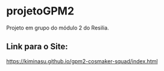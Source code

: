 # projetoGPM2
Projeto em grupo do módulo 2 do Resilia.

## Link para o Site:
https://kiminasu.github.io/gpm2-cosmaker-squad/index.html

